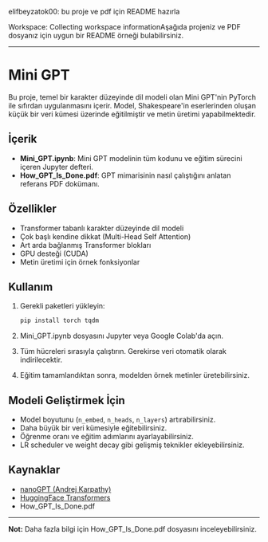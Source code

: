 elifbeyzatok00: bu proje ve pdf için README hazırla

Workspace: Collecting workspace informationAşağıda projeniz ve PDF dosyanız için uygun bir README örneği bulabilirsiniz.

---

# Mini GPT

Bu proje, temel bir karakter düzeyinde dil modeli olan Mini GPT'nin PyTorch ile sıfırdan uygulanmasını içerir. Model, Shakespeare'in eserlerinden oluşan küçük bir veri kümesi üzerinde eğitilmiştir ve metin üretimi yapabilmektedir.

## İçerik

- **Mini_GPT.ipynb**: Mini GPT modelinin tüm kodunu ve eğitim sürecini içeren Jupyter defteri.
- **How_GPT_Is_Done.pdf**: GPT mimarisinin nasıl çalıştığını anlatan referans PDF dokümanı.

## Özellikler

- Transformer tabanlı karakter düzeyinde dil modeli
- Çok başlı kendine dikkat (Multi-Head Self Attention)
- Art arda bağlanmış Transformer blokları
- GPU desteği (CUDA)
- Metin üretimi için örnek fonksiyonlar

## Kullanım

1. Gerekli paketleri yükleyin:
    ```sh
    pip install torch tqdm
    ```

2. Mini_GPT.ipynb dosyasını Jupyter veya Google Colab'da açın.

3. Tüm hücreleri sırasıyla çalıştırın. Gerekirse veri otomatik olarak indirilecektir.

4. Eğitim tamamlandıktan sonra, modelden örnek metinler üretebilirsiniz.

## Modeli Geliştirmek İçin

- Model boyutunu (`n_embed`, `n_heads`, `n_layers`) artırabilirsiniz.
- Daha büyük bir veri kümesiyle eğitebilirsiniz.
- Öğrenme oranı ve eğitim adımlarını ayarlayabilirsiniz.
- LR scheduler ve weight decay gibi gelişmiş teknikler ekleyebilirsiniz.

## Kaynaklar

- [nanoGPT (Andrej Karpathy)](https://github.com/karpathy/nanoGPT)
- [HuggingFace Transformers](https://huggingface.co/docs/transformers/en/index)
- How_GPT_Is_Done.pdf

---

**Not:** Daha fazla bilgi için How_GPT_Is_Done.pdf dosyasını inceleyebilirsiniz.